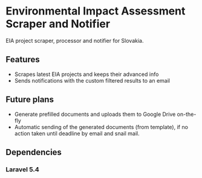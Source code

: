 Environmental Impact Assessment Scraper and Notifier
============
EIA project scraper, processor and notifier for Slovakia.

Features
------------
* Scrapes latest EIA projects and keeps their advanced info
* Sends notifications with the custom filtered results to an email

Future plans
------------
* Generate prefilled documents and uploads them to Google Drive on-the-fly
* Automatic sending of the generated documents (from template), if no action taken until deadline by email and snail mail.

Dependencies
------------

### Laravel 5.4